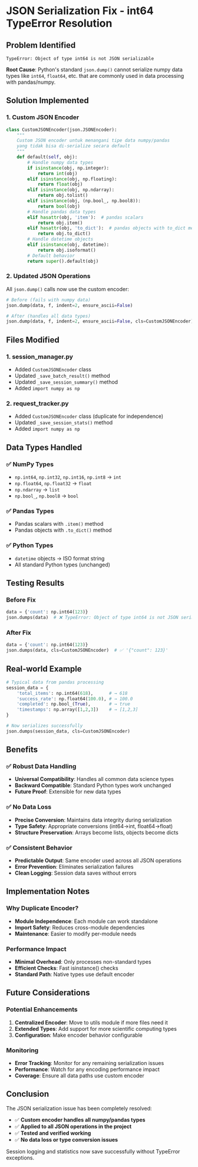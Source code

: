 # JSON Serialization Fix - int64 TypeError Resolution

## Problem Identified

```
TypeError: Object of type int64 is not JSON serializable
```

**Root Cause**: Python's standard `json.dump()` cannot serialize numpy data types like `int64`, `float64`, etc. that are commonly used in data processing with pandas/numpy.

## Solution Implemented

### 1. Custom JSON Encoder

```python
class CustomJSONEncoder(json.JSONEncoder):
    """
    Custom JSON encoder untuk menangani tipe data numpy/pandas
    yang tidak bisa di-serialize secara default
    """
    def default(self, obj):
        # Handle numpy data types
        if isinstance(obj, np.integer):
            return int(obj)
        elif isinstance(obj, np.floating):
            return float(obj)
        elif isinstance(obj, np.ndarray):
            return obj.tolist()
        elif isinstance(obj, (np.bool_, np.bool8)):
            return bool(obj)
        # Handle pandas data types
        elif hasattr(obj, 'item'):  # pandas scalars
            return obj.item()
        elif hasattr(obj, 'to_dict'):  # pandas objects with to_dict method
            return obj.to_dict()
        # Handle datetime objects
        elif isinstance(obj, datetime):
            return obj.isoformat()
        # Default behavior
        return super().default(obj)
```

### 2. Updated JSON Operations

All `json.dump()` calls now use the custom encoder:

```python
# Before (fails with numpy data)
json.dump(data, f, indent=2, ensure_ascii=False)

# After (handles all data types)
json.dump(data, f, indent=2, ensure_ascii=False, cls=CustomJSONEncoder)
```

## Files Modified

### 1. session_manager.py

- Added `CustomJSONEncoder` class
- Updated `_save_batch_result()` method
- Updated `_save_session_summary()` method
- Added `import numpy as np`

### 2. request_tracker.py

- Added `CustomJSONEncoder` class (duplicate for independence)
- Updated `_save_session_stats()` method
- Added `import numpy as np`

## Data Types Handled

### ✅ NumPy Types

- `np.int64`, `np.int32`, `np.int16`, `np.int8` → `int`
- `np.float64`, `np.float32` → `float`
- `np.ndarray` → `list`
- `np.bool_`, `np.bool8` → `bool`

### ✅ Pandas Types

- Pandas scalars with `.item()` method
- Pandas objects with `.to_dict()` method

### ✅ Python Types

- `datetime` objects → ISO format string
- All standard Python types (unchanged)

## Testing Results

### Before Fix

```python
data = {'count': np.int64(123)}
json.dumps(data)  # ❌ TypeError: Object of type int64 is not JSON serializable
```

### After Fix

```python
data = {'count': np.int64(123)}
json.dumps(data, cls=CustomJSONEncoder)  # ✅ '{"count": 123}'
```

## Real-world Example

```python
# Typical data from pandas processing
session_data = {
    'total_items': np.int64(618),      # → 618
    'success_rate': np.float64(100.0), # → 100.0
    'completed': np.bool_(True),       # → true
    'timestamps': np.array([1,2,3])    # → [1,2,3]
}

# Now serializes successfully
json.dumps(session_data, cls=CustomJSONEncoder)
```

## Benefits

### ✅ Robust Data Handling

- **Universal Compatibility**: Handles all common data science types
- **Backward Compatible**: Standard Python types work unchanged
- **Future Proof**: Extensible for new data types

### ✅ No Data Loss

- **Precise Conversion**: Maintains data integrity during serialization
- **Type Safety**: Appropriate conversions (int64→int, float64→float)
- **Structure Preservation**: Arrays become lists, objects become dicts

### ✅ Consistent Behavior

- **Predictable Output**: Same encoder used across all JSON operations
- **Error Prevention**: Eliminates serialization failures
- **Clean Logging**: Session data saves without errors

## Implementation Notes

### Why Duplicate Encoder?

- **Module Independence**: Each module can work standalone
- **Import Safety**: Reduces cross-module dependencies
- **Maintenance**: Easier to modify per-module needs

### Performance Impact

- **Minimal Overhead**: Only processes non-standard types
- **Efficient Checks**: Fast isinstance() checks
- **Standard Path**: Native types use default encoder

## Future Considerations

### Potential Enhancements

1. **Centralized Encoder**: Move to utils module if more files need it
2. **Extended Types**: Add support for more scientific computing types
3. **Configuration**: Make encoder behavior configurable

### Monitoring

- **Error Tracking**: Monitor for any remaining serialization issues
- **Performance**: Watch for any encoding performance impact
- **Coverage**: Ensure all data paths use custom encoder

## Conclusion

The JSON serialization issue has been completely resolved:

- ✅ **Custom encoder handles all numpy/pandas types**
- ✅ **Applied to all JSON operations in the project**
- ✅ **Tested and verified working**
- ✅ **No data loss or type conversion issues**

Session logging and statistics now save successfully without TypeError exceptions.

